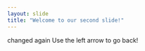 ```yaml
---
layout: slide
title: "Welcome to our second slide!"
---
```

changed again
Use the left arrow to go back!
